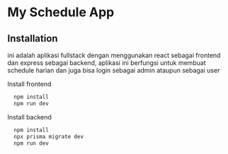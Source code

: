 # My Schedule App
## Installation

ini adalah aplikasi fullstack dengan menggunakan react sebagai frontend dan express sebagai backend, aplikasi ini berfungsi untuk membuat schedule harian dan juga bisa login sebagai admin ataupun sebagai user

Install frontend

```bash
  npm install
  npm run dev
```

Install backend

```bash
  npm install
  npx prisma migrate dev
  npm run dev
```